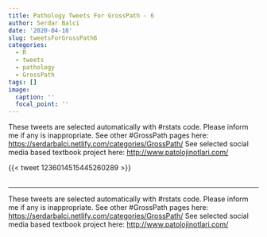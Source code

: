 ```yaml
---
title: Pathology Tweets For GrossPath - 6
author: Serdar Balci
date: '2020-04-18'
slug: tweetsForGrossPath6
categories:
  - R
  - tweets
  - pathology
  - GrossPath
tags: []
image:
  caption: ''
  focal_point: ''
---
```



These tweets are selected automatically with #rstats code. Please inform me if any is inappropriate.
See other #GrossPath pages here: https://serdarbalci.netlify.com/categories/GrossPath/ 
See selected social media based textbook project here: http://www.patolojinotlari.com/

{{< tweet 1236014515445260289 >}}
<br>
<br>
<hr>


These tweets are selected automatically with #rstats code. Please inform me if any is inappropriate.
See other #GrossPath pages here: https://serdarbalci.netlify.com/categories/GrossPath/ 
See selected social media based textbook project here: http://www.patolojinotlari.com/
